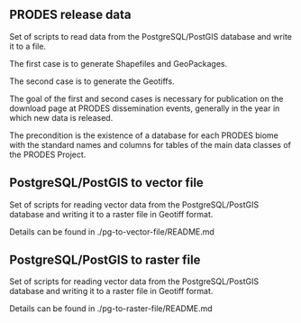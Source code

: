## PRODES release data

Set of scripts to read data from the PostgreSQL/PostGIS database and write it to a file.

The first case is to generate Shapefiles and GeoPackages.

The second case is to generate the Geotiffs.

The goal of the first and second cases is necessary for publication on the download page at PRODES dissemination events, generally in the year in which new data is released.

The precondition is the existence of a database for each PRODES biome with the standard names and columns for tables of the main data classes of the PRODES Project.

## PostgreSQL/PostGIS to vector file

Set of scripts for reading vector data from the PostgreSQL/PostGIS database and writing it to a raster file in Geotiff format.

Details can be found in ./pg-to-vector-file/README.md

## PostgreSQL/PostGIS to raster file

Set of scripts for reading vector data from the PostgreSQL/PostGIS database and writing it to a raster file in Geotiff format.

Details can be found in ./pg-to-raster-file/README.md
